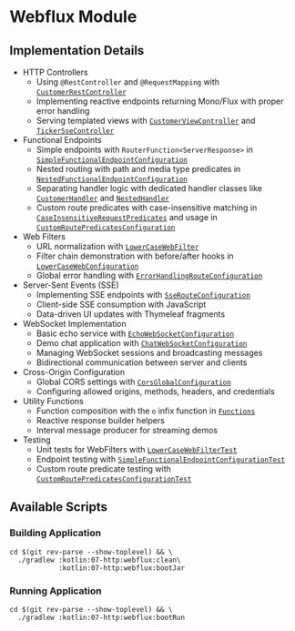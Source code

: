 # Webflux Module

## Implementation Details

- HTTP Controllers
    - Using `@RestController` and `@RequestMapping` with [`CustomerRestController`](./src/main/kotlin/com/fResult/http/customers/CustomerRestController.kt)
    - Implementing reactive endpoints returning Mono/Flux with proper error handling
    - Serving templated views with [`CustomerViewController`](./src/main/kotlin/com/fResult/http/customers/CustomerViewController.kt) and [`TickerSseController`](./src/main/kotlin/com/fResult/http/views/TickerSseController.kt)
- Functional Endpoints
    - Simple endpoints with `RouterFunction<ServerResponse>` in [`SimpleFunctionalEndpointConfiguration`](./src/main/kotlin/com/fResult/http/routes/SimpleFunctionalEndpointConfiguration.kt)
    - Nested routing with path and media type predicates in [`NestedFunctionalEndpointConfiguration`](./src/main/kotlin/com/fResult/http/routes/NestedFunctionalEndpointConfiguration.kt)
    - Separating handler logic with dedicated handler classes like [`CustomerHandler`](./src/main/kotlin/com/fResult/http/customers/CustomerHandler.kt) and [`NestedHandler`](./src/main/kotlin/com/fResult/http/routes/NestedHandler.kt)
    - Custom route predicates with case-insensitive matching in [`CaseInsensitiveRequestPredicates`](./src/main/kotlin/com/fResult/http/routes/CaseInsensitiveRequestPredicates.kt) and usage in [`CustomRoutePredicatesConfiguration`](./src/main/kotlin/com/fResult/http/routes/CustomRoutePredicatesConfiguration.kt)
- Web Filters
    - URL normalization with [`LowerCaseWebFilter`](./src/main/kotlin/com/fResult/http/filters/LowerCaseWebFilter.kt)
    - Filter chain demonstration with before/after hooks in [`LowerCaseWebConfiguration`](./src/main/kotlin/com/fResult/http/filters/LowerCaseWebConfiguration.kt)
    - Global error handling with [`ErrorHandlingRouteConfiguration`](./src/main/kotlin/com/fResult/http/filters/ErrorHandlingRouteConfiguration.kt)
- Server-Sent Events (SSE)
    - Implementing SSE endpoints with [`SseRouteConfiguration`](./src/main/kotlin/com/fResult/sse/SseRouteConfiguration.kt)
    - Client-side SSE consumption with JavaScript
    - Data-driven UI updates with Thymeleaf fragments
- WebSocket Implementation
    - Basic echo service with [`EchoWebSocketConfiguration`](./src/main/kotlin/com/fResult/ws/echo/EchoWebSocketConfiguration.kt)
    - Demo chat application with [`ChatWebSocketConfiguration`](./src/main/kotlin/com/fResult/ws/chat/ChatWebSocketConfiguration.kt)
    - Managing WebSocket sessions and broadcasting messages
    - Bidirectional communication between server and clients
- Cross-Origin Configuration
    - Global CORS settings with [`CorsGlobalConfiguration`](./src/main/kotlin/com/fResult/common/CorsGlobalConfiguration.kt)
    - Configuring allowed origins, methods, headers, and credentials
- Utility Functions
    - Function composition with the `o` infix function in [`Functions`](./src/main/kotlin/com/fResult/utils/Functions.kt)
    - Reactive response builder helpers
    - Interval message producer for streaming demos
- Testing
    - Unit tests for WebFilters with [`LowerCaseWebFilterTest`](./src/test/kotlin/com/fResult/http/filters/LowerCaseWebFilterTest.kt)
    - Endpoint testing with [`SimpleFunctionalEndpointConfigurationTest`](./src/test/kotlin/com/fResult/http/routes/SimpleFunctionalEndpointConfigurationTest.kt)
    - Custom route predicate testing with [`CustomRoutePredicatesConfigurationTest`](./src/test/kotlin/com/fResult/http/routes/CustomRoutePredicatesConfigurationTest.kt)

## Available Scripts

### Building Application

```shell
cd $(git rev-parse --show-toplevel) && \
  ./gradlew :kotlin:07-http:webflux:clean\
            :kotlin:07-http:webflux:bootJar
```

### Running Application

```shell
cd $(git rev-parse --show-toplevel) && \
  ./gradlew :kotlin:07-http:webflux:bootRun
```
